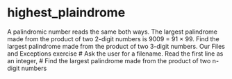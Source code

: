 # highest_plaindrome
A palindromic number reads the same both ways.
The largest palindrome made from the product of two 2-digit numbers is 9009 = 91 × 99.
Find the largest palindrome made from the product of two 3-digit numbers.
Our Files and Exceptions exercise # Ask the user for a filename.
Read the first line as an integer, # Find the largest palindrome made from the product of two n-digit numbers
